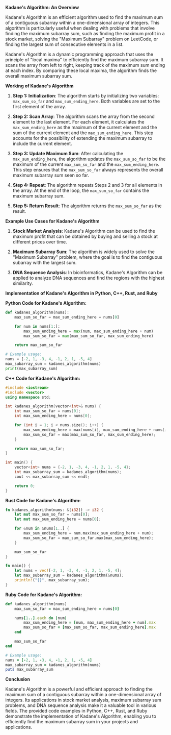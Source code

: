 **Kadane's Algorithm: An Overview**

Kadane's Algorithm is an efficient algorithm used to find the maximum sum of a contiguous subarray within a one-dimensional array of integers. This algorithm is particularly useful when dealing with problems that involve finding the maximum subarray sum, such as finding the maximum profit in a stock market, solving the "Maximum Subarray" problem on LeetCode, or finding the largest sum of consecutive elements in a list.

Kadane's Algorithm is a dynamic programming approach that uses the principle of "local maxima" to efficiently find the maximum subarray sum. It scans the array from left to right, keeping track of the maximum sum ending at each index. By comparing these local maxima, the algorithm finds the overall maximum subarray sum.

**Working of Kadane's Algorithm**

1. **Step 1: Initialization**: The algorithm starts by initializing two variables: `max_sum_so_far` and `max_sum_ending_here`. Both variables are set to the first element of the array.

2. **Step 2: Scan Array**: The algorithm scans the array from the second element to the last element. For each element, it calculates the `max_sum_ending_here` as the maximum of the current element and the sum of the current element and the `max_sum_ending_here`. This step accounts for the possibility of extending the maximum subarray to include the current element.

3. **Step 3: Update Maximum Sum**: After calculating the `max_sum_ending_here`, the algorithm updates the `max_sum_so_far` to be the maximum of the current `max_sum_so_far` and the `max_sum_ending_here`. This step ensures that the `max_sum_so_far` always represents the overall maximum subarray sum seen so far.

4. **Step 4: Repeat**: The algorithm repeats Steps 2 and 3 for all elements in the array. At the end of the loop, the `max_sum_so_far` contains the maximum subarray sum.

5. **Step 5: Return Result**: The algorithm returns the `max_sum_so_far` as the result.

**Example Use Cases for Kadane's Algorithm**

1. **Stock Market Analysis**: Kadane's Algorithm can be used to find the maximum profit that can be obtained by buying and selling a stock at different prices over time.

2. **Maximum Subarray Sum**: The algorithm is widely used to solve the "Maximum Subarray" problem, where the goal is to find the contiguous subarray with the largest sum.

3. **DNA Sequence Analysis**: In bioinformatics, Kadane's Algorithm can be applied to analyze DNA sequences and find the regions with the highest similarity.

**Implementation of Kadane's Algorithm in Python, C++, Rust, and Ruby**

**Python Code for Kadane's Algorithm:**

```python
def kadanes_algorithm(nums):
    max_sum_so_far = max_sum_ending_here = nums[0]

    for num in nums[1:]:
        max_sum_ending_here = max(num, max_sum_ending_here + num)
        max_sum_so_far = max(max_sum_so_far, max_sum_ending_here)

    return max_sum_so_far

# Example usage:
nums = [-2, 1, -3, 4, -1, 2, 1, -5, 4]
max_subarray_sum = kadanes_algorithm(nums)
print(max_subarray_sum)
```

**C++ Code for Kadane's Algorithm:**

```cpp
#include <iostream>
#include <vector>
using namespace std;

int kadanes_algorithm(vector<int>& nums) {
    int max_sum_so_far = nums[0];
    int max_sum_ending_here = nums[0];

    for (int i = 1; i < nums.size(); i++) {
        max_sum_ending_here = max(nums[i], max_sum_ending_here + nums[i]);
        max_sum_so_far = max(max_sum_so_far, max_sum_ending_here);
    }

    return max_sum_so_far;
}

int main() {
    vector<int> nums = {-2, 1, -3, 4, -1, 2, 1, -5, 4};
    int max_subarray_sum = kadanes_algorithm(nums);
    cout << max_subarray_sum << endl;

    return 0;
}
```

**Rust Code for Kadane's Algorithm:**

```rust
fn kadanes_algorithm(nums: &[i32]) -> i32 {
    let mut max_sum_so_far = nums[0];
    let mut max_sum_ending_here = nums[0];

    for &num in &nums[1..] {
        max_sum_ending_here = num.max(max_sum_ending_here + num);
        max_sum_so_far = max_sum_so_far.max(max_sum_ending_here);
    }

    max_sum_so_far
}

fn main() {
    let nums = vec![-2, 1, -3, 4, -1, 2, 1, -5, 4];
    let max_subarray_sum = kadanes_algorithm(&nums);
    println!("{}", max_subarray_sum);
}
```

**Ruby Code for Kadane's Algorithm:**

```ruby
def kadanes_algorithm(nums)
    max_sum_so_far = max_sum_ending_here = nums[0]

    nums[1..].each do |num|
        max_sum_ending_here = [num, max_sum_ending_here + num].max
        max_sum_so_far = [max_sum_so_far, max_sum_ending_here].max
    end

    max_sum_so_far
end

# Example usage:
nums = [-2, 1, -3, 4, -1, 2, 1, -5, 4]
max_subarray_sum = kadanes_algorithm(nums)
puts max_subarray_sum
```

**Conclusion**

Kadane's Algorithm is a powerful and efficient approach to finding the maximum sum of a contiguous subarray within a one-dimensional array of integers. Its applications in stock market analysis, maximum subarray sum problems, and DNA sequence analysis make it a valuable tool in various fields. The provided code examples in Python, C++, Rust, and Ruby demonstrate the implementation of Kadane's Algorithm, enabling you to efficiently find the maximum subarray sum in your projects and applications.
